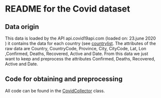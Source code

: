 # README for the Covid dataset

## Data origin
This data is loaded by the API api.covid19api.com (loaded on: 23.june 2020 ) it contains the data for each country (see [countrylist](/src/data_management/data_collection.py). The attributes of the raw data are Country, CountryCode, Province, City, CityCode, Lat, Lon ,Confirmed, Deaths, Recovered, Active and Date. From this data we just want to keep and preprocess the attributes Confirmed, Deaths, Recovered, Active and Date.

## Code for obtaining and preprocessing
All code can be found in the [CovidCollector](/./src/data_management/data_collection.py) class.


